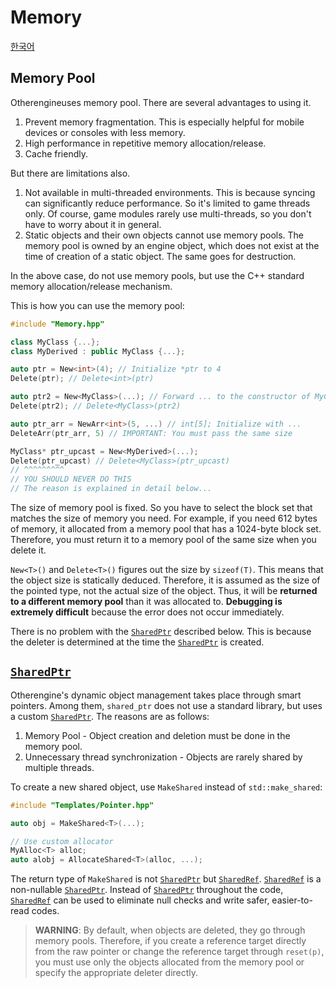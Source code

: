 # Memory

[한국어](../한국어/메모리.md)

## Memory Pool

Otherengineuses memory pool. There are several advantages to using it.

1. Prevent memory fragmentation. This is especially helpful for mobile devices or consoles with less memory.
2. High performance in repetitive memory allocation/release.
3. Cache friendly.

But there are limitations also.

1. Not available in multi-threaded environments. This is because syncing can significantly reduce performance. So it's limited to game threads only. Of course, game modules rarely use multi-threads, so you don't have to worry about it in general.
2. Static objects and their own objects cannot use memory pools. The memory pool is owned by an engine object, which does not exist at the time of creation of a static object. The same goes for destruction.

In the above case, do not use memory pools, but use the C++ standard memory allocation/release mechanism.

This is how you can use the memory pool:

```cpp
#include "Memory.hpp"

class MyClass {...};
class MyDerived : public MyClass {...};

auto ptr = New<int>(4); // Initialize *ptr to 4
Delete(ptr); // Delete<int>(ptr)

auto ptr2 = New<MyClass>(...); // Forward ... to the constructor of MyClass
Delete(ptr2); // Delete<MyClass>(ptr2)

auto ptr_arr = NewArr<int>(5, ...) // int[5]; Initialize with ...
DeleteArr(ptr_arr, 5) // IMPORTANT: You must pass the same size

MyClass* ptr_upcast = New<MyDerived>(...);
Delete(ptr_upcast) // Delete<MyClass>(ptr_upcast)
// ^^^^^^^^^
// YOU SHOULD NEVER DO THIS
// The reason is explained in detail below...
```

The size of memory pool is fixed. So you have to select the block set that matches the size of memory you need. For example, if you need 612 bytes of memory, it allocated from a memory pool that has a 1024-byte block set. Therefore, you must return it to a memory pool of the same size when you delete it.

`New<T>()` and `Delete<T>()` figures out the size by `sizeof(T)`. This means that the object size is statically deduced. Therefore, it is assumed as the size of the pointed type, not the actual size of the object. Thus, it will be **returned to a different memory pool** than it was allocated to. **Debugging is extremely difficult** because the error does not occur immediately.

There is no problem with the [`SharedPtr`] described below. This is because the deleter is determined at the time the [`SharedPtr`] is created.

## [`SharedPtr`]

Otherengine's dynamic object management takes place through smart pointers. Among them, `shared_ptr` does not use a standard library, but uses a custom [`SharedPtr`]. The reasons are as follows:

1. Memory Pool - Object creation and deletion must be done in the memory pool.
2. Unnecessary thread synchronization - Objects are rarely shared by multiple threads.

To create a new shared object, use `MakeShared` instead of `std::make_shared`:

```cpp
#include "Templates/Pointer.hpp"

auto obj = MakeShared<T>(...);

// Use custom allocator
MyAlloc<T> alloc;
auto alobj = AllocateShared<T>(alloc, ...);
```

The return type of `MakeShared` is not [`SharedPtr`] but [`SharedRef`]. [`SharedRef`] is a non-nullable [`SharedPtr`]. Instead of [`SharedPtr`] throughout the code, [`SharedRef`] can be used to eliminate null checks and write safer, easier-to-read codes.

> **WARNING**: By default, when objects are deleted, they go through memory pools. Therefore, if you create a reference target directly from the raw pointer or change the reference target through `reset(p)`, you must use only the objects allocated from the memory pool or specify the appropriate deleter directly.

[`SharedPtr`]: https://othereum.github.io/Otherengine/da/dc9/classoeng_1_1core_1_1_shared_ptr.html
[`SharedRef`]: https://othereum.github.io/Otherengine/d0/dce/classoeng_1_1core_1_1_shared_ref.html
